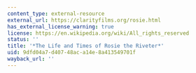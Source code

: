 ```yaml
---
content_type: external-resource
external_url: https://clarityfilms.org/rosie.html
has_external_license_warning: true
license: https://en.wikipedia.org/wiki/All_rights_reserved
status: ''
title: '*The Life and Times of Rosie the Riveter*'
uid: 9dfd04a7-d407-48ac-a14e-8a413549701f
wayback_url: ''
---
```

